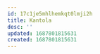 ```yaml
---
id: 17c1je5mhlhemkqt0lmji2h
title: Kantola
desc: ''
updated: 1687801815631
created: 1687801815631
---
```

